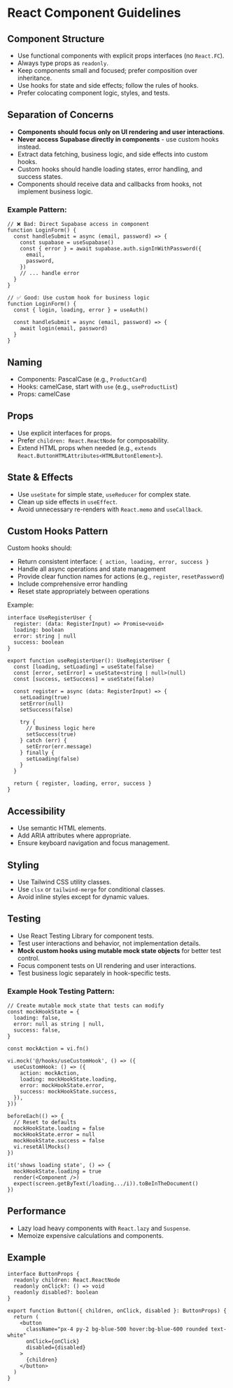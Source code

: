 # React Component Guidelines

## Component Structure

- Use functional components with explicit props interfaces (no `React.FC`).
- Always type props as `readonly`.
- Keep components small and focused; prefer composition over inheritance.
- Use hooks for state and side effects; follow the rules of hooks.
- Prefer colocating component logic, styles, and tests.

## Separation of Concerns

- **Components should focus only on UI rendering and user interactions**.
- **Never access Supabase directly in components** - use custom hooks instead.
- Extract data fetching, business logic, and side effects into custom hooks.
- Custom hooks should handle loading states, error handling, and success states.
- Components should receive data and callbacks from hooks, not implement business logic.

### Example Pattern:

```tsx
// ❌ Bad: Direct Supabase access in component
function LoginForm() {
  const handleSubmit = async (email, password) => {
    const supabase = useSupabase()
    const { error } = await supabase.auth.signInWithPassword({
      email,
      password,
    })
    // ... handle error
  }
}

// ✅ Good: Use custom hook for business logic
function LoginForm() {
  const { login, loading, error } = useAuth()

  const handleSubmit = async (email, password) => {
    await login(email, password)
  }
}
```

## Naming

- Components: PascalCase (e.g., `ProductCard`)
- Hooks: camelCase, start with `use` (e.g., `useProductList`)
- Props: camelCase

## Props

- Use explicit interfaces for props.
- Prefer `children: React.ReactNode` for composability.
- Extend HTML props when needed (e.g., `extends React.ButtonHTMLAttributes<HTMLButtonElement>`).

## State & Effects

- Use `useState` for simple state, `useReducer` for complex state.
- Clean up side effects in `useEffect`.
- Avoid unnecessary re-renders with `React.memo` and `useCallback`.

## Custom Hooks Pattern

Custom hooks should:

- Return consistent interface: `{ action, loading, error, success }`
- Handle all async operations and state management
- Provide clear function names for actions (e.g., `register`, `resetPassword`)
- Include comprehensive error handling
- Reset state appropriately between operations

Example:

```tsx
interface UseRegisterUser {
  register: (data: RegisterInput) => Promise<void>
  loading: boolean
  error: string | null
  success: boolean
}

export function useRegisterUser(): UseRegisterUser {
  const [loading, setLoading] = useState(false)
  const [error, setError] = useState<string | null>(null)
  const [success, setSuccess] = useState(false)

  const register = async (data: RegisterInput) => {
    setLoading(true)
    setError(null)
    setSuccess(false)

    try {
      // Business logic here
      setSuccess(true)
    } catch (err) {
      setError(err.message)
    } finally {
      setLoading(false)
    }
  }

  return { register, loading, error, success }
}
```

## Accessibility

- Use semantic HTML elements.
- Add ARIA attributes where appropriate.
- Ensure keyboard navigation and focus management.

## Styling

- Use Tailwind CSS utility classes.
- Use `clsx` or `tailwind-merge` for conditional classes.
- Avoid inline styles except for dynamic values.

## Testing

- Use React Testing Library for component tests.
- Test user interactions and behavior, not implementation details.
- **Mock custom hooks using mutable mock state objects** for better test control.
- Focus component tests on UI rendering and user interactions.
- Test business logic separately in hook-specific tests.

### Example Hook Testing Pattern:

```tsx
// Create mutable mock state that tests can modify
const mockHookState = {
  loading: false,
  error: null as string | null,
  success: false,
}

const mockAction = vi.fn()

vi.mock('@/hooks/useCustomHook', () => ({
  useCustomHook: () => ({
    action: mockAction,
    loading: mockHookState.loading,
    error: mockHookState.error,
    success: mockHookState.success,
  }),
}))

beforeEach(() => {
  // Reset to defaults
  mockHookState.loading = false
  mockHookState.error = null
  mockHookState.success = false
  vi.resetAllMocks()
})

it('shows loading state', () => {
  mockHookState.loading = true
  render(<Component />)
  expect(screen.getByText(/loading.../i)).toBeInTheDocument()
})
```

## Performance

- Lazy load heavy components with `React.lazy` and `Suspense`.
- Memoize expensive calculations and components.

## Example

```tsx
interface ButtonProps {
  readonly children: React.ReactNode
  readonly onClick?: () => void
  readonly disabled?: boolean
}

export function Button({ children, onClick, disabled }: ButtonProps) {
  return (
    <button
      className="px-4 py-2 bg-blue-500 hover:bg-blue-600 rounded text-white"
      onClick={onClick}
      disabled={disabled}
    >
      {children}
    </button>
  )
}
```
